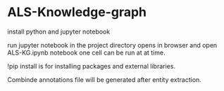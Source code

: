 # ALS-Knowledge-graph
install python and jupyter notebook

run jupyter notebook in the project directory opens in browser and open ALS-KG.ipynb notebook one cell can be run at at time.

!pip install is for installing packages and external libraries.

Combinde annotations file will be generated after entity extraction.

